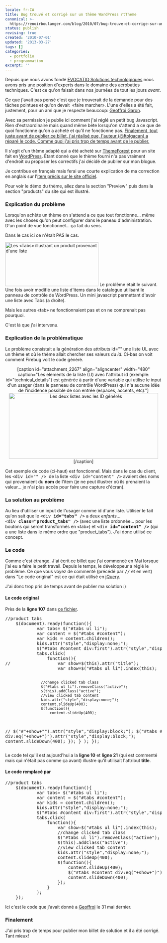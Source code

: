 ```yaml
---
locale: fr-CA
title: Bug trouvé et corrigé sur un thème WordPress rtTheme
canonical: >-
  https://renoirboulanger.com/blog/2010/07/bug-trouve-et-corrige-sur-un-theme-wordpress-rttheme/
status: publish
revising: true
created: '2010-07-01'
updated: '2013-03-27'
tags: []
categories:
  - portfolio
  - programmation
excerpt: ''
---
```


<p>Depuis que nous avons fondé <a href="http://evocatio.com/" rel="nofollow">EVOCATIO Solutions technologiques</a> nous avons pris une position d'experts dans le domaine des acrobaties techniques. C'est ce qu'on faisait dans nos journées de tout les jours <em>avant</em>.</p>
<p>Ce que j'avait pas pensé c'est que je trouverait de la demande pour des tâches pointues et qu'on devait  «faire marcher». L'une d'elles a été fait, justement, pour un ami que je respecte beaucoup: <a href="http://geoffroigaron.com/">Geoffroi Garon</a>.</p>
<p>Avec sa permission je publie ici comment j'ai réglé un petit bug Javascript. Rien d'extraordinaire mais quand même bête lorsqu'on s'attend a ce que de quoi fonctionne qu'on a acheté et qu'il ne fonctionne pas. <ins>Finalement, tout juste avant de publier ce billet, j'ai réalisé que, l'auteur (<a href="http://twitter.com/ftolgacan">@ftolgacan</a>) a réparé le code. Comme quoi j'ai pris trop de temps avant de le publier.</ins></p>
<p>Il s'agit d'un thème adapté qui a été acheté sur <a href="http://themeforest.net/">ThemeForest</a> pour un site fait en <a href="http://www.wordpress.org">WordPress</a>. Étant donné que le thème fourni n'a pas vraiment d'endroit ou proposer les correctifs j'ai décidé de publier sur mon blogue.</p>
<p>Je contribue en français mais ferai une courte explication de ma correction en anglais sur l'<a href="http://themeforest.net/item/rttheme-6-bussiness-theme-5-in-1-for-wordpress/83648">item précis sur le site officiel</a>.
<div>Pour voir le démo du thème, allez dans la section "Preview" puis dans la section "products" du site qui est illustré.</div></p>

<!--more-->

<h3>Explication du problème</h3>
<p>Lorsqu'on achète un thème on s'attend a ce que tout fonctionne... même avec les choses qu'on peut configurer dans le paneau d'administration. D'un point de vue fonctionnel... ça fait du sens.</p>
<p>Dans le cas ici ce n'était PAS le cas.</p>
<p><img class="alignright size-medium wp-image-2268" title="Les «Tabs» illustrant un produit provenant d'une liste" src="http://renoirboulanger.com/wp-content/uploads/2010/07/mathetmots_tabs-300x141.png" alt="Les «Tabs» illustrant un produit provenant d'une liste" width="300" height="141" /> Le problème était le suivant. Une fois avoir modifié une liste d'items dans le catalogue utilisant le panneau de contrôle de WordPress. Un mini javascript permettant d'avoir une liste avec Tabs (a droite).</p>
<p>Mais les autres «tab» ne fonctionnaient pas et on ne comprenait pas pourquoi.</p>
<p>C'est là que j'ai intervenu.</p>

<h3>Explication de la problématique</h3>

<p>Le problème consistait a la génération des attributs id="" une liste UL avec un thème et où le thème allait chercher ses valeurs du <em>id</em>. Ci-bas on voit comment Firebug voit le code généré.</p>

<center>[caption id="attachment_2267" align="aligncenter" width="480" caption="Les elements de la liste (LI) avec l&#39;attribut id (exemple: id=&quot;technical_details&quot;) est générée à partir d&#39;une variable qui utilise le input d&#39;un usager (dans le panneau de contrôle WordPress) qui n&#39;a aucune idée de l&#39;incidence possible de son entrée (espaces, accents, etc)."]<img class="size-full wp-image-2267 " title="Markup HTML débug avec Firebug" src="http://renoirboulanger.com/wp-content/uploads/2010/07/mathetmots_bug_markup.png" alt="Les deux listes avec les ID générés" width="480" height="211" />[/caption]</center>

<p>Cet exemple de code (ci-haut) est fonctionnel. Mais dans le cas du client, les <tt>&lt;div id="" /&gt;</tt>  de la liste <tt>&lt;div id="content" /&gt;</tt> avaient des noms qui provenaient du <strong>nom</strong> de l'item (je ne peut illustrer où ils prenaient la valeur... je n'ai plus accès pour faire une capture d'écran).</p>

<h3>La solution au problème</h3>
<p>Au lieu d'utiliser un input de l'usager comme id d'une liste. Utiliser le fait qu'on sait que le <tt>&lt;div <strong>id="tabs"</strong> /&gt;</tt> a deux <em>enfants</em>... <tt>&lt;div <strong>class="product_tabs" /&gt;</strong></tt> (avec une liste ordonnée... pour les boutons qui seront transformés en «tab») et <tt>&lt;div <strong>id="content" /&gt;</strong></tt> (qui a une liste dans le même ordre que "product_tabs"). J'ai donc utilisé ce concept.</p>


<h3>Le code</h3>
<p>Comme c'est étrange. J'ai écrit ce billet que j'ai commencé en Mai lorsque j'ai eu a faire le petit travail. Depuis le temps, le développeur a réglé le problème. Ce que vous voyez de commenté (précédé par <tt>//</tt> et en vert) dans "Le code original" est ce qui était utilisé en <a href="http://jquery.com">jQuery</a>.</p>
<p>J'ai donc trop pris de temps avant de publier ma solution :)</p>

<h4>Le code original</h4>
Près de la <strong>ligne 107</strong> dans <a href="http://www.mathetmots.com/wp-content/themes/rttheme6/js/script.js">ce fichier</a>.
<pre lang="javascript">
//product tabs
	$(document).ready(function(){
			var tabs= $("#tabs ul li");
			var content = $("#tabs #content");
			var kids = content.children();
			kids.attr("style","display:none;");
			$("#tabs #content div:first").attr("style","display:block;");
			tabs.click(
				function(){
//					var show=$(this).attr("title");
					var show=$("#tabs ul li").index(this);
					
					//change clicked tab class
					$("#tabs ul li").removeClass("active");
					$(this).addClass("active");
					//view clicked tab content
					kids.attr("style","display:none;");
					content.slideUp(400);
					$(function(){
						content.slideUp(400);
//						$("#"+show+"").attr("style","display:block;");
						$("#tabs #content div:eq("+show+")").attr("style","display:block;");
						content.slideDown(400);
					});
				}
			);
	});
</pre>
Le code tel qu'il est aujourd'hui a la <strong>ligne 10</strong> et <strong>ligne 21</strong> (qui est commenté mais qui n'était pas comme ça avant) illustre qu'il utilisait l'attribut <strong>title</strong>.

<h4>Le code remplacé par</h4>
<pre lang="javascript">
//product tabs
	$(document).ready(function(){
			var tabs= $("#tabs ul li");
			var content = $("#tabs #content");
			var kids = content.children();
			kids.attr("style","display:none;");
			$("#tabs #content div:first").attr("style","display:block;");
			tabs.click(
				function(){
					var show=$("#tabs ul li").index(this);	
					//change clicked tab class
					$("#tabs ul li").removeClass("active");
					$(this).addClass("active");
					//view clicked tab content
					kids.attr("style","display:none;");
					content.slideUp(400);
					$(function(){
						content.slideUp(400);
						$("#tabs #content div:eq("+show+")").attr("style","display:block;");
						content.slideDown(400);
					});
				}
			);
	});
</pre>
Ici c'est le code que j'avait donné a <a href="http://www.geoffroigaron.com">Geoffroi</a> le 31 mai dernier. 

<h3>Finalement</h3>
<p>J'ai pris trop de temps pour publier mon billet de solution et il a été corrigé. Tant mieux!</p>